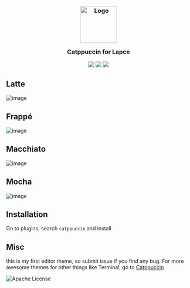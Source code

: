<h3 align="center">
	<img src="https://raw.githubusercontent.com/catppuccin/catppuccin/dev/assets/logos/exports/1544x1544_circle.png" width="100" alt="Logo"/><br/>
	<img src="https://raw.githubusercontent.com/catppuccin/catppuccin/dev/assets/misc/transparent.png" height="30" width="0px"/>
	Catppuccin for Lapce
	<img src="https://raw.githubusercontent.com/catppuccin/catppuccin/dev/assets/misc/transparent.png" height="30" width="0px"/>
</h3>

<p align="center">
    <a href="https://github.com/ghishadow/lapce-catppuccin/stargazers"><img src="https://img.shields.io/github/stars/ghishadow/lapce-catppuccin?colorA=1e1e28&colorB=c9cbff&style=for-the-badge&logo=starship"></a>
    <a href="https://github.com/ghishadow/lapce-catppuccin/issues"><img src="https://img.shields.io/github/issues/ghishadow/lapce-catppuccin?colorA=1e1e28&colorB=f7be95&style=for-the-badge"></a>
    <a href="https://github.com/ghishadow/lapce-catppuccin/contributors"><img src="https://img.shields.io/github/contributors/ghishadow/lapce-catppuccin?colorA=1e1e28&colorB=b1e1a6&style=for-the-badge"></a>
</p>


## Latte
![image](https://user-images.githubusercontent.com/9583775/175836075-9752fe90-3867-48f0-b527-9c4e18531727.png)

## Frappé
![image](https://user-images.githubusercontent.com/9583775/175836109-c03804b3-4ce5-4127-b436-70a764230f9d.png)

## Macchiato
![image](https://user-images.githubusercontent.com/9583775/175836152-cd3b10e4-7260-49f4-a591-dd6bc343f8b0.png)

## Mocha
![image](https://user-images.githubusercontent.com/9583775/175836180-807080f9-a7fa-44c3-9922-f903911823e8.png)


## Installation

Go to plugins, search `catppuccin` and install

## Misc

this is my first editor theme, so submit issue if you find any bug.
For more awesome themes for other things like Terminal, go to [Catppuccin](https://github.com/catppuccin/catppuccin)

![Apache License](https://img.shields.io/static/v1.svg?style=for-the-badge&label=License&message=APACHE&logoColor=d9e0ee&colorA=302d41&colorB=c9cbff)
